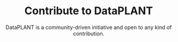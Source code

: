 ---
title: Contribute to DataPLANT
subtitle: DataPLANT is a community-driven initiative and open to any kind of contribution.
content:
  - participation/become-a-member
  - participation/arc-how-to-start
  - participation/github
  - participation/broker-ontology
  - participation/template-repo
  - participation/arc-development
image: /src/assets/images/lorempicsum.jpg
styling: 
  titleColor: darkblue
  bgColor: lightblue-400
  headerColor: darkblue
  textColor: black
  emphasisColor: lightblue-700
  textPosition: text-only

--- 